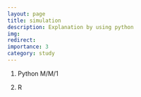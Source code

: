 ```yaml
---
layout: page
title: simulation
description: Explanation by using python
img: 
redirect: 
importance: 3
category: study
---
```


1. Python
M/M/1 


2. R
